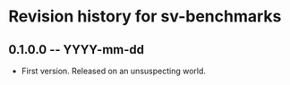 # Revision history for sv-benchmarks

## 0.1.0.0  -- YYYY-mm-dd

* First version. Released on an unsuspecting world.

